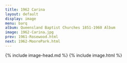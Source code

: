 ```yaml
---
title: 1962 Carina
layout: default
display: image
menu: barq
album: Queensland Baptist Churches 1851-1960 Album
image: 1962-Carina.jpg
prev: 1961-Rosewood.html
next: 1962-MoorePark.html
---
```

{% include image-head.md %}
{% include image.html %}